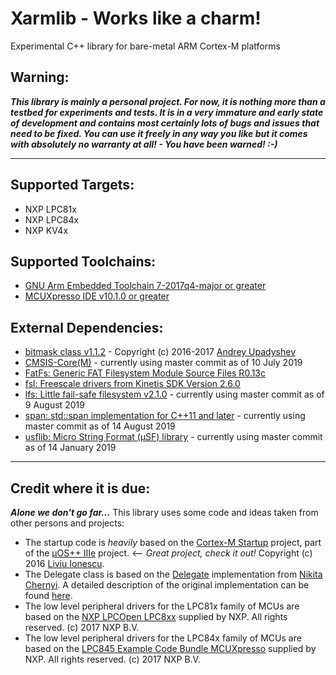 # Xarmlib - Works like a charm!
Experimental C++ library for bare-metal ARM Cortex-M platforms

## Warning:
***This library is mainly a personal project. For now, it is nothing more than a testbed for experiments and tests. It is in a very immature and early state of development and contains most certainly lots of bugs and issues that need to be fixed. You can use it freely in any way you like but it comes with absolutely no warranty at all! - You have been warned! :-)***

---
## Supported Targets:
- NXP LPC81x
- NXP LPC84x
- NXP KV4x

## Supported Toolchains:
- [GNU Arm Embedded Toolchain 7-2017q4-major or greater](https://developer.arm.com/open-source/gnu-toolchain/gnu-rm)
- [	MCUXpresso IDE v10.1.0 or greater](https://www.nxp.com/support/developer-resources/software-development-tools/mcuxpresso-software-and-tools/mcuxpresso-integrated-development-environment-ide:MCUXpresso-IDE)

## External Dependencies:
- [bitmask class v1.1.2](https://github.com/oliora/bitmask) - Copyright (c) 2016-2017 [Andrey Upadyshev](https://github.com/oliora) 
- [CMSIS-Core(M)](https://github.com/ARM-software/CMSIS_5) - currently using master commit as of 10 July 2019
- [FatFs: Generic FAT Filesystem Module Source Files R0.13c](http://elm-chan.org/fsw/ff/00index_e.html)
- [fsl: Freescale drivers from Kinetis SDK Version 2.6.0](https://www.nxp.com/downloads/en/software-development-kits/KINETIS-EXPERT-TOOL.html)
- [lfs: Little fail-safe filesystem v2.1.0](https://github.com/ARMmbed/littlefs) - currently using master commit as of 9 August 2019
- [span: std::span implementation for C++11 and later](https://github.com/tcbrindle/span) - currently using master commit as of 14 August 2019
- [usflib: Micro String Format (μSF) library](https://github.com/hparracho/usflib) - currently using master commit as of 14 January 2019

---
## Credit where it is due:

***Alone we don't go far...*** This library uses some code and ideas taken from other persons and projects:  

- The startup code is *heavily* based on the [Cortex-M Startup](https://github.com/micro-os-plus/cortexm-startup) project, part of the [µOS++ IIIe](https://github.com/micro-os-plus) project. <-- *Great project, check it out!* Copyright (c) 2016 [Liviu Ionescu](https://github.com/ilg-ul).
- The Delegate class is based on the [Delegate](https://github.com/nikitablack/cpp-tests/blob/master/Delegate/Delegate.h) implementation from [Nikita Chernyi](https://github.com/nikitablack). A detailed description of the original implementation can be found [here](https://nikitablack.github.io/2016/04/12/Generic-C-delegates.html).
- The low level peripheral drivers for the LPC81x family of MCUs are based on the [NXP LPCOpen LPC8xx](https://www.nxp.com/downloads/en/libraries/lpcopen_3_02_lpcxpresso_nxp_lpcxpresso_812.zip) supplied by NXP. All rights reserved. (c) 2017 NXP B.V.
- The low level peripheral drivers for the LPC84x family of MCUs are based on the [LPC845 Example Code Bundle MCUXpresso](https://www.nxp.com/downloads/en/software/LPC845-Example-Code-Bundle-MCUXpresso.zip) supplied by NXP. All rights reserved. (c) 2017 NXP B.V.

